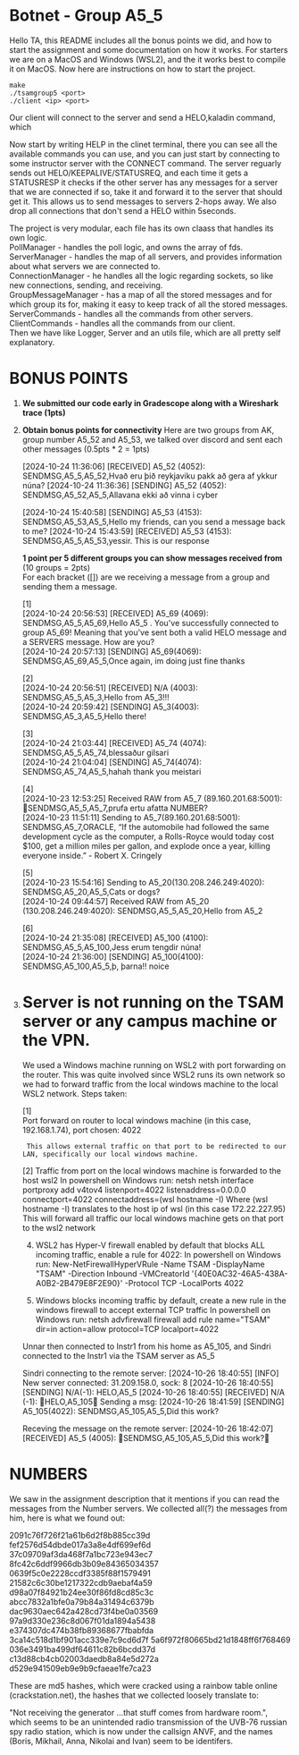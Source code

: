 # Botnet - Group A5_5
Hello TA, this README includes all the bonus points we did, and how to start the assignment and some documentation on how it works. For starters we are on a MacOS and Windows (WSL2), and the it works
best to compile it on MacOS. Now here are instructions on how to start the project.

```
make
./tsamgroup5 <port>
./client <ip> <port>
```

Our client will connect to the server and send a HELO,kaladin command, which 

Now start by writing HELP in the clinet terminal, there you can see all the available commands you can use, and you can just start by connecting to some instructor server with the CONNECT command.
The server reguarly sends out HELO/KEEPALIVE/STATUSREQ, and each time it gets a STATUSRESP it checks if the other server has any messages for a server that we are connected if so, take 
it and forward it to the server that should get it. This allows us to send messages to servers 2-hops away. We also drop all connections that don't send a HELO within 5seconds.

The project is very modular, each file has its own claass that handles its own logic.  
PollManager - handles the poll logic, and owns the array of fds.  
ServerManager - handles the map of all servers, and provides information about what servers we are connected to.  
ConnectionManager - he handles all the logic regarding sockets, so like new connections, sending, and receiving.  
GroupMessageManager - has a map of all the stored messages and for which group its for, making it easy to keep track of all the stored messages.  
ServerCommands - handles all the commands from other servers.    
ClientCommands - handles all the commands from our client.  
Then we have like Logger, Server and an utils file, which are all pretty self explanatory.  


# BONUS POINTS
1. **We submitted our code early in Gradescope along with a Wireshark trace (1pts)**
2. **Obtain bonus points for connectivity**
    Here are two groups from AK, group number A5_52 and A5_53, we talked over discord and sent each other messages (0.5pts * 2 = 1pts)

    [2024-10-24 11:36:06] [RECEIVED] A5_52 (4052): SENDMSG,A5_5,A5_52,Hvað eru þið reykjaviku pakk að gera af ykkur núna?
    [2024-10-24 11:36:36] [SENDING] A5_52 (4052): SENDMSG,A5_52,A5_5,Allavana ekki að vinna i cyber
    
    [2024-10-24 15:40:58] [SENDING] A5_53 (4153): SENDMSG,A5_53,A5_5,Hello my friends, can you send a message back to me?
    [2024-10-24 15:43:59] [RECEIVED] A5_53 (4153): SENDMSG,A5_5,A5_53,yessir. This is our response

    **1 point per 5 different groups you can show messages received from** (10 groups = 2pts)  
    For each bracket ([]) are we receiving a message from a group and sending them a message.
   
    [1]  
    [2024-10-24 20:56:53] [RECEIVED] A5_69 (4069): SENDMSG,A5_5,A5_69,Hello A5_5 . You've successfully connected to group A5_69! Meaning that you've       sent both a valid HELO message and a SERVERS message. How are you?  
    [2024-10-24 20:57:13] [SENDING] A5_69(4069): SENDMSG,A5_69,A5_5,Once again, im doing just fine thanks  

    [2]  
        [2024-10-24 20:56:51] [RECEIVED] N/A (4003): SENDMSG,A5_5,A5_3,Hello from A5_3!!!  
        [2024-10-24 20:59:42] [SENDING] A5_3(4003): SENDMSG,A5_3,A5_5,Hello there!  

    [3]  
        [2024-10-24 21:03:44] [RECEIVED] A5_74 (4074): SENDMSG,A5_5,A5_74,blessaður gilsari  
        [2024-10-24 21:04:04] [SENDING] A5_74(4074): SENDMSG,A5_74,A5_5,hahah thank you meistari

    [4]  
        [2024-10-23 12:53:25] Received RAW from A5_7 (89.160.201.68:5001): SENDMSG,A5_5,A5_7,prufa ertu afatta NUMBER?  
        [2024-10-23 11:51:11] Sending to A5_7(89.160.201.68:5001): SENDMSG,A5_7,ORACLE,
        “If the automobile had followed the same development cycle as the computer, a Rolls-Royce 
         would today cost $100, get a million miles per gallon, and explode once a year, killing 
         everyone inside.”
        - Robert X. Cringely  

    [5]  
        [2024-10-23 15:54:16] Sending to A5_20(130.208.246.249:4020): SENDMSG,A5_20,A5_5,Cats or dogs?  
        [2024-10-24 09:44:57] Received RAW from A5_20 (130.208.246.249:4020): SENDMSG,A5_5,A5_20,Hello from A5_2  

    [6]  
        [2024-10-24 21:35:08] [RECEIVED] A5_100 (4100): SENDMSG,A5_5,A5_100,Jess erum tengdir núna!  
        [2024-10-24 21:36:00] [SENDING] A5_100(4100): SENDMSG,A5_100,A5_5,þ, þarna!! noice  

3. # Server is not running on the TSAM server or any campus machine or the VPN.
    We used a Windows machine running on WSL2 with port forwarding on the router. This was quite involved since WSL2 runs its own network so we had to
    forward traffic from the local windows machine to the local WSL2 network. Steps taken:
    
    [1]  
        Port forward on router to local windows machine (in this case, 192.168.1.74), port chosen: 4022
   
        This allows external traffic on that port to be redirected to our LAN, specifically our local windows machine.

    [2]
        Traffic from port on the local windows machine is forwarded to the host wsl2
        In powershell on Windows run: netsh netsh interface portproxy add v4tov4 listenport=4022 listenaddress=0.0.0.0 connectport=4022 connectaddress=(wsl hostname -I)
        Where (wsl hostname -I) translates to the host ip of wsl (in this case 172.22.227.95)
        This will forward all traffic our local windows machine gets on that port to the wsl2 network

    4. WSL2 has Hyper-V firewall enabled by default that blocks ALL incoming traffic, enable a rule for 4022:
        In powershell on Windows run: New-NetFirewallHyperVRule -Name TSAM -DisplayName "TSAM" -Direction Inbound -VMCreatorId '{40E0AC32-46A5-438A-A0B2-2B479E8F2E90}' -Protocol TCP -LocalPorts 4022
    
    5. Windows blocks incoming traffic by default, create a new rule in the windows firewall to accept external TCP traffic
         In powershell on Windows run: netsh advfirewall firewall add rule name="TSAM" dir=in action=allow protocol=TCP localport=4022
        
    Unnar then connected to Instr1 from his home as A5_105, and Sindri connected to the Instr1 via the TSAM server as A5_5

    Sindri connecting to the remote server:
    [2024-10-26 18:40:55] [INFO] New server connected: 31.209.158.0, sock: 8
    [2024-10-26 18:40:55] [SENDING] N/A(-1): HELO,A5_5
    [2024-10-26 18:40:55] [RECEIVED] N/A (-1): HELO,A5_105
    Sending a msg:
    [2024-10-26 18:41:59] [SENDING] A5_105(4022): SENDMSG,A5_105,A5_5,Did this work?

    Receving the message on the remote server:
    [2024-10-26 18:42:07] [RECEIVED] A5_5 (4005): SENDMSG,A5_105,A5_5,Did this work?

# NUMBERS
We saw in the assignment description that it mentions if you can read the messages from the Number servers. We collected all(?) the messages from him, here is what we found out:

2091c76f726f21a61b6d2f8b885cc39d
fef2576d54dbde017a3a8e4df699ef6d
37c09709af3da468f7a1bc723e943ec7
8fc42c6ddf9966db3b09e84365034357
0639f5c0e2228ccdf3385f88f1579491
21582c6c30be1217322cdb9aebaf4a59
d98a07f84921b24ee30f86fd8cd85c3c
abcc7832a1bfe0a79b84a31494c6379b
dac9630aec642a428cd73f4be0a03569
97a9d330e236c8d067f01da1894a5438
e374307dc474b38fb89368677fbabfda
3ca14c518d1bf901acc339e7c9cd6d7f
5a6f972f80665bd21d1848ff6f768469
036e3491ba499df64611c82b6bcdd37d
c13d88cb4cb02003daedb8a84e5d272a
d529e941509eb9e9b9cfaeae1fe7ca23

These are md5 hashes, which were cracked using a rainbow table online (crackstation.net), the hashes that we collected loosely translate to:

"Not receiving the generator ...that stuff comes from hardware room.", which seems to be an unintended radio transmission of the UVB-76
russian spy radio station, which is now under the callsign ANVF, and the names (Boris, Mikhail, Anna, Nikolai and Ivan) seem to be identifers.


